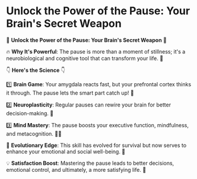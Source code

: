 # Unlock the Power of the Pause: Your Brain's Secret Weapon

🧠 **Unlock the Power of the Pause: Your Brain's Secret Weapon** 🧠

🔥 **Why It's Powerful**: The pause is more than a moment of stillness; it's a neurobiological and cognitive tool that can transform your life. 🌟

👇 **Here's the Science** 👇

1️⃣ **Brain Game**: Your amygdala reacts fast, but your prefrontal cortex thinks it through. The pause lets the smart part catch up! 🧩

2️⃣ **Neuroplasticity**: Regular pauses can rewire your brain for better decision-making. 🔄

3️⃣ **Mind Mastery**: The pause boosts your executive function, mindfulness, and metacognition. 🤹‍♀️

🌳 **Evolutionary Edge**: This skill has evolved for survival but now serves to enhance your emotional and social well-being. 🌳

💡 **Satisfaction Boost**: Mastering the pause leads to better decisions, emotional control, and ultimately, a more satisfying life. 🌈